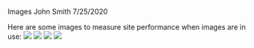Images
John Smith
7/25/2020

Here are some images to measure site performance when images are in use:
![](https://i.ibb.co/MhgC31W/logo-notext.webp)
![](https://i.ibb.co/BKP1rfS/logo-notext-stretch.webp)
![](https://i.ibb.co/hCwWpwx/logo-transparent.webp)
![](https://i.ibb.co/Xj0WDrZ/logo-transparent-notext.webp)

